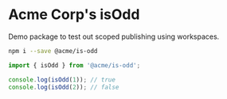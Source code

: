 # Acme Corp's isOdd

Demo package to test out scoped publishing using workspaces.

```bash
npm i --save @acme/is-odd
```

```typescript
import { isOdd } from '@acme/is-odd';

console.log(isOdd(1)); // true
console.log(isOdd(2)); // false
```
